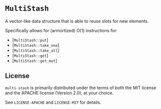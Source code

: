 # `MultiStash`

A vector-like data structure that is able to reuse slots for new elements.

Specifically allows for (armortized) O(1) instructions for:

- [`MultiStash::put`]
- [`MultiStash::take_one`]
- [`MultiStash::take_all`]
- [`MultiStash::get`]
- [`MultiStash::get_mut`]

## License

`multi-stash` is primarily distributed under the terms of both the MIT
license and the APACHE license (Version 2.0), at your choice.

See `LICENSE-APACHE` and `LICENSE-MIT` for details.
